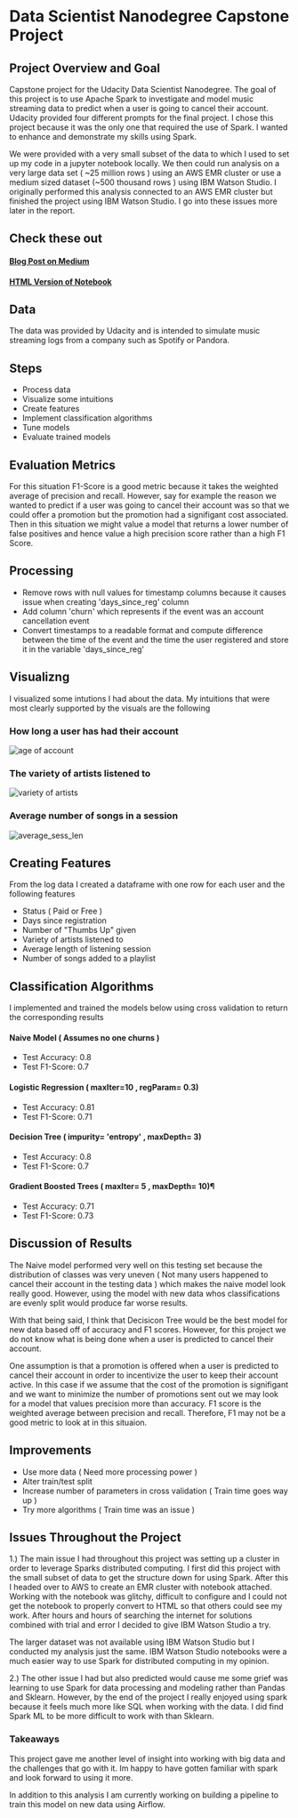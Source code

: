 # Data Scientist Nanodegree Capstone Project
## Project Overview and Goal
Capstone project for the Udacity Data Scientist Nanodegree. The goal of this project is to use Apache Spark to investigate and model music streaming data to predict when a user is going to cancel their account. Udacity provided four different prompts for the final project. I chose this project because it was the only one that required the use of Spark. I wanted to enhance and demonstrate my skills using Spark. 

We were provided with a very small subset of the data to which I used to set up my code in a jupyter notebook locally. We then could run analysis on a very large data set ( ~25 million rows ) using an AWS EMR cluster or use a medium sized dataset (~500 thousand rows ) using IBM Watson Studio. I originally performed this analysis connected to an AWS EMR cluster but finished the project using IBM Watson Studio. I go into these issues more later in the report. 

## Check these out 
#### [Blog Post on Medium](https://medium.com/@claytonvanhovel/udacity-data-science-nanodegrees-1b5a4c38c86d?sk=416f7a01ab1513b72caf732cb2202dcb)

#### [HTML Version of Notebook](https://htmlpreview.github.io/?https://github.com/claytv/DSND-Capstone/blob/master/dsnd_capstone.html)

## Data
The data was provided by Udacity and is intended to simulate music streaming logs from a company such as Spotify or Pandora. 

## Steps
* Process data
* Visualize some intuitions
* Create features
* Implement classification algorithms
* Tune models
* Evaluate trained models

## Evaluation Metrics 
For this situation F1-Score is a good metric because it takes the weighted average of precision and recall. However, say for example the reason we wanted to predict if a user was going to cancel their account was so that we could offer a promotion but the promotion had a signifigant cost associated. Then in this situation we might value a model that returns a lower number of false positives and hence value a high precision score rather than a high F1 Score. 

## Processing
* Remove rows with null values for timestamp columns because it causes issue when creating 'days_since_reg' column
* Add column 'churn' which represents if the event was an account cancellation event
* Convert timestamps to a readable format and compute difference between the time of the event and the time the user registered and store it in the variable 'days_since_reg'

## Visualizng
I visualized some intutions I had about the data. My intuitions that were most clearly supported by the visuals are the following

### How long a user has had their account
![age of account](images/time_since_registration.png)

### The variety of artists listened to 
![variety of artists](images/variety_of_artists.png)

### Average number of songs in a session 
![average_sess_len](images/avg_sess_length.png)

## Creating Features 

From the log data I created a dataframe with one row for each user and the following features

* Status ( Paid or Free )
* Days since registration
* Number of "Thumbs Up" given
* Variety of artists listened to
* Average length of listening session
* Number of songs added to a playlist


## Classification Algorithms 
I implemented and trained the models below using cross validation to return the corresponding results

#### Naive Model ( Assumes no one churns )
* Test Accuracy: 0.8
* Test F1-Score: 0.7
#### Logistic Regression ( maxIter=10 , regParam= 0.3)
* Test Accuracy: 0.81
* Test F1-Score: 0.71
#### Decision Tree ( impurity= 'entropy' , maxDepth= 3)
* Test Accuracy: 0.8
* Test F1-Score: 0.7
#### Gradient Boosted Trees ( maxIter= 5 , maxDepth= 10)¶
* Test Accuracy: 0.71
* Test F1-Score: 0.73


## Discussion of Results
The Naive model performed very well on this testing set because the distribution of classes was very uneven ( Not many users happened to cancel their account in the testing data ) which makes the naive model look really good. However, using the model with new data whos classifications are evenly split would produce far worse results. 

With that being said, I think that Decisicon Tree would be the best model for new data based off of accuracy and F1 scores. However, for this project we do not know what is being done when a user is predicted to cancel their account. 

One assumption is that a promotion is offered when a user is predicted to cancel their account in order to incentivize the user to keep their account active. In this case if we assume that the cost of the promotion is signifigant and we want to minimize the number of promotions sent out we may look for a model that values precision more than accuracy. F1 score is the weighted average between precision and recall. Therefore, F1 may not be a good metric to look at in this situaion.

## Improvements

* Use more data ( Need more processing power )
* Alter train/test split
* Increase number of parameters in cross validation ( Train time goes way up )
* Try more algorithms ( Train time was an issue )

## Issues Throughout the Project
1.) The main issue I had throughout this project was setting up a cluster in order to leverage Sparks distributed computing. I first did this project with the small subset of data to get the structure down for using Spark. After this I headed over to AWS to create an EMR cluster with notebook attached. Working with the notebook was glitchy, difficult to configure and I could not get the notebook to properly convert to HTML so that others could see my work. After hours and hours of searching the internet for solutions combined with trial and error I decided to give IBM Watson Studio a try. 

The larger dataset was not available using IBM Watson Studio but I conducted my analysis just the same. IBM Watson Studio notebooks were a much easier way to use Spark for distributed computing in my opinion. 

2.) The other issue I had but also predicted would cause me some grief was learning to use Spark for data processing and modeling rather than Pandas and Sklearn. However, by the end of the project I really enjoyed using spark because it feels much more like SQL when working with the data. I did find Spark ML to be more difficult to work with than Sklearn. 

### Takeaways 
This project gave me another level of insight into working with big data and the challenges that go with it. Im happy to have gotten familiar with spark and look forward to using it more.

In addition to this analysis I am currently working on building a pipeline to train this model on new data using Airflow. 
